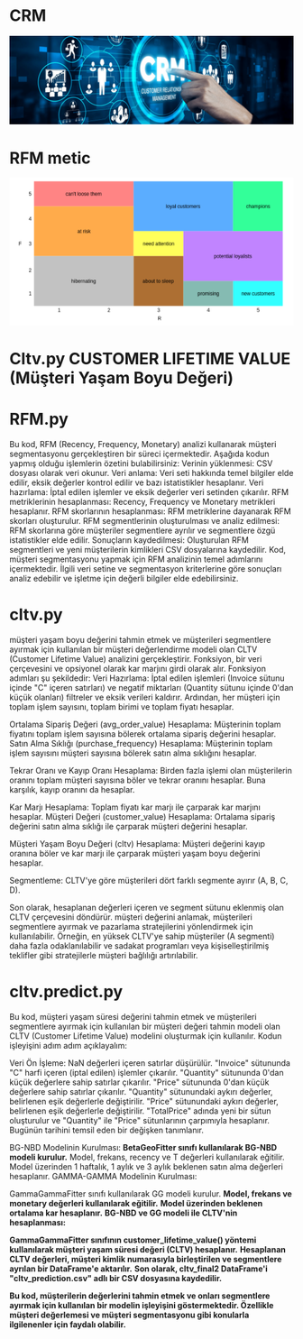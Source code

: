 # CRM
![App Screenshot](https://github.com/firengizz099/CRM/blob/main/CRM.png?raw=true)

# RFM metic

![App Screenshot](https://github.com/firengizz099/CRM/blob/main/Rfm.png?raw=true)

# Cltv.py  CUSTOMER LIFETIME VALUE (Müşteri Yaşam Boyu Değeri)

# RFM.py
Bu kod, RFM (Recency, Frequency, Monetary) analizi kullanarak müşteri segmentasyonu gerçekleştiren bir süreci içermektedir. Aşağıda kodun yapmış olduğu işlemlerin özetini bulabilirsiniz:
Verinin yüklenmesi: CSV dosyası olarak veri okunur.
Veri anlama: Veri seti hakkında temel bilgiler elde edilir, eksik değerler kontrol edilir ve bazı istatistikler hesaplanır.
Veri hazırlama: İptal edilen işlemler ve eksik değerler veri setinden çıkarılır.
RFM metriklerinin hesaplanması: Recency, Frequency ve Monetary metrikleri hesaplanır.
RFM skorlarının hesaplanması: RFM metriklerine dayanarak RFM skorları oluşturulur.
RFM segmentlerinin oluşturulması ve analiz edilmesi: RFM skorlarına göre müşteriler segmentlere ayrılır ve segmentlere özgü istatistikler elde edilir.
Sonuçların kaydedilmesi: Oluşturulan RFM segmentleri ve yeni müşterilerin kimlikleri CSV dosyalarına kaydedilir.
Kod, müşteri segmentasyonu yapmak için RFM analizinin temel adımlarını içermektedir. İlgili veri setine ve segmentasyon kriterlerine göre sonuçları analiz edebilir ve işletme için değerli bilgiler elde edebilirsiniz.

# cltv.py 
müşteri yaşam boyu değerini tahmin etmek ve müşterileri segmentlere ayırmak için kullanılan bir müşteri değerlendirme modeli olan CLTV (Customer Lifetime Value) analizini gerçekleştirir. Fonksiyon, bir veri çerçevesini ve opsiyonel olarak kar marjını girdi olarak alır.
Fonksiyon adımları şu şekildedir:
Veri Hazırlama: İptal edilen işlemleri (Invoice sütunu içinde "C" içeren satırları) ve negatif miktarları (Quantity sütunu içinde 0'dan küçük olanları) filtreler ve eksik verileri kaldırır. Ardından, her müşteri için toplam işlem sayısını, toplam birimi ve toplam fiyatı hesaplar.

Ortalama Sipariş Değeri (avg_order_value) Hesaplama: Müşterinin toplam fiyatını toplam işlem sayısına bölerek ortalama sipariş değerini hesaplar.
Satın Alma Sıklığı (purchase_frequency) Hesaplama: Müşterinin toplam işlem sayısını müşteri sayısına bölerek satın alma sıklığını hesaplar.

Tekrar Oranı ve Kayıp Oranı Hesaplama: Birden fazla işlemi olan müşterilerin oranını toplam müşteri sayısına böler ve tekrar oranını hesaplar. Buna karşılık, kayıp oranını da hesaplar.

Kar Marjı Hesaplama: Toplam fiyatı kar marjı ile çarparak kar marjını hesaplar.
Müşteri Değeri (customer_value) Hesaplama: Ortalama sipariş değerini satın alma sıklığı ile çarparak müşteri değerini hesaplar.

Müşteri Yaşam Boyu Değeri (cltv) Hesaplama: Müşteri değerini kayıp oranına böler ve kar marjı ile çarparak müşteri yaşam boyu değerini hesaplar.

Segmentleme: CLTV'ye göre müşterileri dört farklı segmente ayırır (A, B, C, D).

Son olarak, hesaplanan değerleri içeren ve segment sütunu eklenmiş olan CLTV çerçevesini döndürür.
müşteri değerini anlamak, müşterileri segmentlere ayırmak ve pazarlama stratejilerini yönlendirmek için kullanılabilir. Örneğin, en yüksek CLTV'ye sahip müşteriler (A segmenti) daha fazla odaklanılabilir ve sadakat programları veya kişiselleştirilmiş teklifler gibi stratejilerle müşteri bağlılığı artırılabilir.

# cltv.predict.py
Bu kod, müşteri yaşam süresi değerini tahmin etmek ve müşterileri segmentlere ayırmak için kullanılan bir müşteri değeri tahmin modeli olan CLTV (Customer Lifetime Value) modelini oluşturmak için kullanılır.
Kodun işleyişini adım adım açıklayalım:

Veri Ön İşleme:
NaN değerleri içeren satırlar düşürülür.
"Invoice" sütununda "C" harfi içeren (iptal edilen) işlemler çıkarılır.
"Quantity" sütununda 0'dan küçük değerlere sahip satırlar çıkarılır.
"Price" sütununda 0'dan küçük değerlere sahip satırlar çıkarılır.
"Quantity" sütunundaki aykırı değerler, belirlenen eşik değerlerle değiştirilir.
"Price" sütunundaki aykırı değerler, belirlenen eşik değerlerle değiştirilir.
"TotalPrice" adında yeni bir sütun oluşturulur ve "Quantity" ile "Price" sütunlarının çarpımıyla hesaplanır.
Bugünün tarihini temsil eden bir değişken tanımlanır.

BG-NBD Modelinin Kurulması:
**BetaGeoFitter sınıfı kullanılarak BG-NBD modeli kurulur.**
Model, frekans, recency ve T değerleri kullanılarak eğitilir.
Model üzerinden 1 haftalık, 1 aylık ve 3 aylık beklenen satın alma değerleri hesaplanır.
GAMMA-GAMMA Modelinin Kurulması:

GammaGammaFitter sınıfı kullanılarak GG modeli kurulur.
**Model, frekans ve monetary değerleri kullanılarak eğitilir.**
**Model üzerinden beklenen ortalama kar hesaplanır.**
**BG-NBD ve GG modeli ile CLTV'nin hesaplanması:**

**GammaGammaFitter sınıfının customer_lifetime_value() yöntemi kullanılarak müşteri yaşam süresi değeri (CLTV) hesaplanır.**
**Hesaplanan CLTV değerleri, müşteri kimlik numarasıyla birleştirilen ve segmentlere ayrılan bir DataFrame'e aktarılır.**
**Son olarak, cltv_final2 DataFrame'i "cltv_prediction.csv" adlı bir CSV dosyasına kaydedilir.**

**Bu kod, müşterilerin değerlerini tahmin etmek ve onları segmentlere ayırmak için kullanılan bir modelin işleyişini göstermektedir. Özellikle müşteri değerlemesi ve müşteri segmentasyonu gibi konularla ilgilenenler için faydalı olabilir.**
